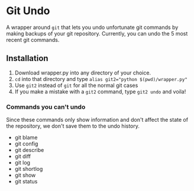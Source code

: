 Git Undo
========

A wrapper around `git` that lets you undo unfortunate git commands by making backups of your git repository. Currently, you can undo the 5 most recent git commands.

Installation
----

1. Download wrapper.py into any directory of your choice.
2. `cd` into that directory and type `alias git2="python $(pwd)/wrapper.py"`
3. Use `git2` instead of `git` for all the normal git cases
4. If you make a mistake with a `git2` command, type `git2 undo` and voila!

### Commands you can't undo

Since these commands only show information and don't affect the state of the repository, we don't save them to the undo history.

+ git blame
+ git config
+ git describe
+ git diff
+ git log
+ git shortlog
+ git show
+ git status